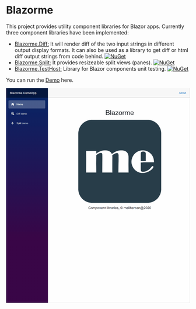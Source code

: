 # Blazorme
This project provides utility component libraries for Blazor apps. 
Currently three component libraries have been implemented:
* [Blazorme.Diff:](Diff/README.md) It will render diff of the two input strings in different output display formats.
It can also be used as a library to get diff or html diff output strings from code behind. [![NuGet](https://img.shields.io/nuget/v/Blazorme.Diff.svg)](https://www.nuget.org/packages/Blazorme.Diff)
* [Blazorme.Split:](Split/README.md) It provides resizeable split views (panes). [![NuGet](https://img.shields.io/nuget/v/Blazorme.Split.svg)](https://www.nuget.org/packages/Blazorme.Split)
* [Blazorme.TestHost:](TestHost/README.md) Library for Blazor components unit testing. [![NuGet](https://img.shields.io/nuget/v/Blazorme.TestHost.svg)](https://www.nuget.org/packages/Blazorme.TestHost)


You can run the [Demo](https://melihercan.github.io/) here.

![alt text](https://github.com/melihercan/Blazorme/blob/master/doc/Blazorme.gif)
